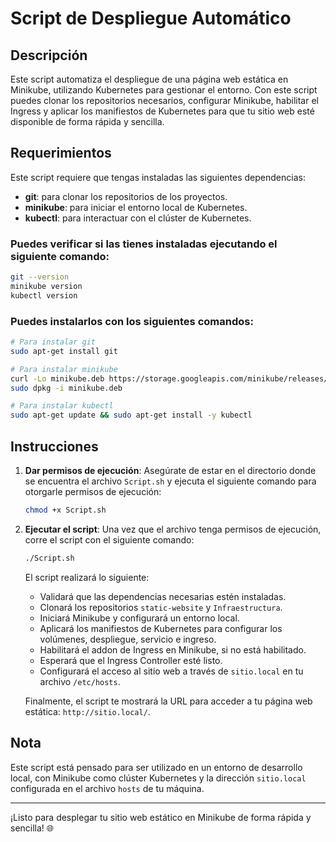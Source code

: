 
# Script de Despliegue Automático

## Descripción

Este script automatiza el despliegue de una página web estática en Minikube, utilizando Kubernetes para gestionar el entorno. Con este script puedes clonar los repositorios necesarios, configurar Minikube, habilitar el Ingress y aplicar los manifiestos de Kubernetes para que tu sitio web esté disponible de forma rápida y sencilla.

## Requerimientos

Este script requiere que tengas instaladas las siguientes dependencias:

- **git**: para clonar los repositorios de los proyectos.
- **minikube**: para iniciar el entorno local de Kubernetes.
- **kubectl**: para interactuar con el clúster de Kubernetes.

### Puedes verificar si las tienes instaladas ejecutando el siguiente comando:

```bash
git --version
minikube version
kubectl version
```

### Puedes instalarlos con los siguientes comandos:

```bash
# Para instalar git
sudo apt-get install git

# Para instalar minikube
curl -Lo minikube.deb https://storage.googleapis.com/minikube/releases/latest/minikube_$(uname -m).deb
sudo dpkg -i minikube.deb

# Para instalar kubectl
sudo apt-get update && sudo apt-get install -y kubectl
```

## Instrucciones

1. **Dar permisos de ejecución**: Asegúrate de estar en el directorio donde se encuentra el archivo `Script.sh` y ejecuta el siguiente comando para otorgarle permisos de ejecución:

    ```bash
    chmod +x Script.sh
    ```

2. **Ejecutar el script**: Una vez que el archivo tenga permisos de ejecución, corre el script con el siguiente comando:

    ```bash
    ./Script.sh
    ```

   El script realizará lo siguiente:
   - Validará que las dependencias necesarias estén instaladas.
   - Clonará los repositorios `static-website` y `Infraestructura`.
   - Iniciará Minikube y configurará un entorno local.
   - Aplicará los manifiestos de Kubernetes para configurar los volúmenes, despliegue, servicio e ingreso.
   - Habilitará el addon de Ingress en Minikube, si no está habilitado.
   - Esperará que el Ingress Controller esté listo.
   - Configurará el acceso al sitio web a través de `sitio.local` en tu archivo `/etc/hosts`.

   Finalmente, el script te mostrará la URL para acceder a tu página web estática: `http://sitio.local/`.

## Nota

Este script está pensado para ser utilizado en un entorno de desarrollo local, con Minikube como clúster Kubernetes y la dirección `sitio.local` configurada en el archivo `hosts` de tu máquina.

---

¡Listo para desplegar tu sitio web estático en Minikube de forma rápida y sencilla! 🌐
